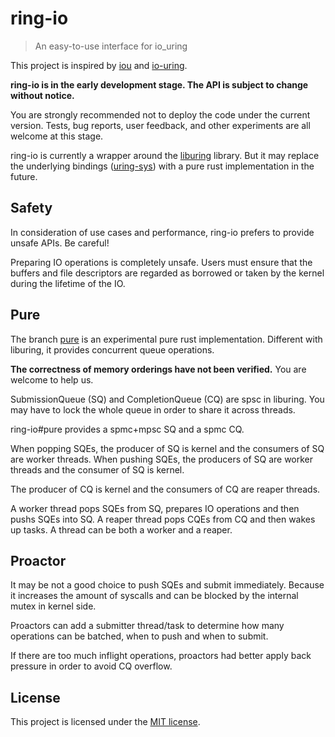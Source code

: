 # ring-io

> An easy-to-use interface for io_uring

This project is inspired by [iou](https://crates.io/crates/iou) and [io-uring](https://crates.io/crates/io-uring).

**ring-io is in the early development stage. The API is subject to change without notice.**

You are strongly recommended not to deploy the code under the current version. Tests, bug reports, user feedback, and other experiments are all welcome at this stage.

ring-io is currently a wrapper around the [liburing](https://git.kernel.dk/cgit/liburing/) library. But it may replace the underlying bindings ([uring-sys](https://crates.io/crates/uring-sys)) with a pure rust implementation in the future.

## Safety

In consideration of use cases and performance, ring-io prefers to provide unsafe APIs. Be careful!

Preparing IO operations is completely unsafe. Users must ensure that the buffers and file descriptors are regarded as borrowed or taken by the kernel during the lifetime of the IO.

## Pure

The branch [pure](https://github.com/Nugine/ring-io/tree/pure) is an experimental pure rust implementation. Different with liburing, it provides concurrent queue operations. 

**The correctness of memory orderings have not been verified.** You are welcome to help us.

SubmissionQueue (SQ) and CompletionQueue (CQ) are spsc in liburing. You may have to lock the whole queue in order to share it across threads.

ring-io#pure provides a spmc+mpsc SQ and a spmc CQ.

When popping SQEs, the producer of SQ is kernel and the consumers of SQ are worker threads. When pushing SQEs, the producers of SQ are worker threads and the consumer of SQ is kernel.

The producer of CQ is kernel and the consumers of CQ are reaper threads.

A worker thread pops SQEs from SQ, prepares IO operations and then pushs SQEs into SQ. A reaper thread pops CQEs from CQ and then wakes up tasks. A thread can be both a worker and a reaper.

## Proactor

It may be not a good choice to push SQEs and submit immediately. Because it increases the amount of syscalls and can be blocked by the internal mutex in kernel side. 

Proactors can add a submitter thread/task to determine how many operations can be batched, when to push and when to submit. 

If there are too much inflight operations, proactors had better apply back pressure in order to avoid CQ overflow.

## License

This project is licensed under the [MIT license].

[MIT license]: https://github.com/Nugine/ring-io/blob/main/LICENSE
